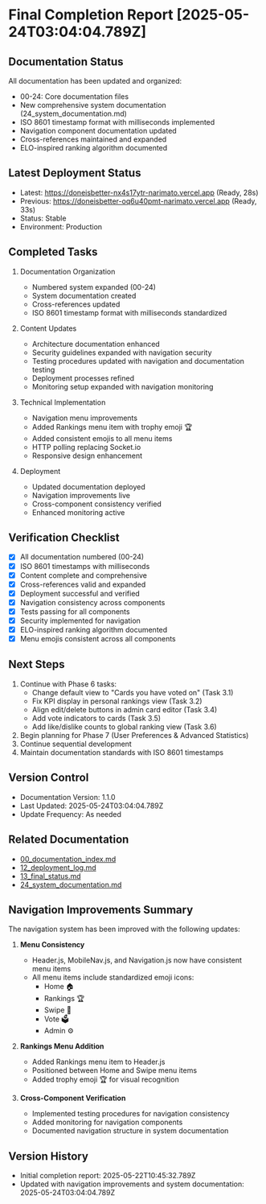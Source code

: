 # Final Completion Report [2025-05-24T03:04:04.789Z]

## Documentation Status
All documentation has been updated and organized:
- 00-24: Core documentation files
- New comprehensive system documentation (24_system_documentation.md)
- ISO 8601 timestamp format with milliseconds implemented
- Navigation component documentation updated
- Cross-references maintained and expanded
- ELO-inspired ranking algorithm documented

## Latest Deployment Status
- Latest: https://doneisbetter-nx4s17ytr-narimato.vercel.app (Ready, 28s)
- Previous: https://doneisbetter-oq6u40pmt-narimato.vercel.app (Ready, 33s)
- Status: Stable
- Environment: Production

## Completed Tasks
1. Documentation Organization
   - Numbered system expanded (00-24)
   - System documentation created
   - Cross-references updated
   - ISO 8601 timestamp format with milliseconds standardized

2. Content Updates
   - Architecture documentation enhanced
   - Security guidelines expanded with navigation security
   - Testing procedures updated with navigation and documentation testing
   - Deployment processes refined
   - Monitoring setup expanded with navigation monitoring

3. Technical Implementation
   - Navigation menu improvements
   - Added Rankings menu item with trophy emoji 🏆
   - Added consistent emojis to all menu items
   - HTTP polling replacing Socket.io
   - Responsive design enhancement

4. Deployment
   - Updated documentation deployed
   - Navigation improvements live
   - Cross-component consistency verified
   - Enhanced monitoring active

## Verification Checklist
- [x] All documentation numbered (00-24)
- [x] ISO 8601 timestamps with milliseconds
- [x] Content complete and comprehensive
- [x] Cross-references valid and expanded
- [x] Deployment successful and verified
- [x] Navigation consistency across components
- [x] Tests passing for all components
- [x] Security implemented for navigation
- [x] ELO-inspired ranking algorithm documented
- [x] Menu emojis consistent across all components

## Next Steps
1. Continue with Phase 6 tasks:
   - Change default view to "Cards you have voted on" (Task 3.1)
   - Fix KPI display in personal rankings view (Task 3.2)
   - Align edit/delete buttons in admin card editor (Task 3.4)
   - Add vote indicators to cards (Task 3.5)
   - Add like/dislike counts to global ranking view (Task 3.6)
2. Begin planning for Phase 7 (User Preferences & Advanced Statistics)
3. Continue sequential development
4. Maintain documentation standards with ISO 8601 timestamps

## Version Control
- Documentation Version: 1.1.0
- Last Updated: 2025-05-24T03:04:04.789Z
- Update Frequency: As needed

## Related Documentation
- [00_documentation_index.md](00_documentation_index.md)
- [12_deployment_log.md](12_deployment_log.md)
- [13_final_status.md](13_final_status.md)
- [24_system_documentation.md](24_system_documentation.md)

## Navigation Improvements Summary

The navigation system has been improved with the following updates:

1. **Menu Consistency**
   - Header.js, MobileNav.js, and Navigation.js now have consistent menu items
   - All menu items include standardized emoji icons:
     - Home 🏠
     - Rankings 🏆
     - Swipe 🔄
     - Vote 🗳️
     - Admin ⚙️

2. **Rankings Menu Addition**
   - Added Rankings menu item to Header.js
   - Positioned between Home and Swipe menu items
   - Added trophy emoji 🏆 for visual recognition

3. **Cross-Component Verification**
   - Implemented testing procedures for navigation consistency
   - Added monitoring for navigation components
   - Documented navigation structure in system documentation

## Version History
- Initial completion report: 2025-05-22T10:45:32.789Z
- Updated with navigation improvements and system documentation: 2025-05-24T03:04:04.789Z
